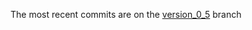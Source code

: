 The most recent commits are on the [version_0_5](https://github.com/clemenssielaff/notf/tree/version_0_5) branch
